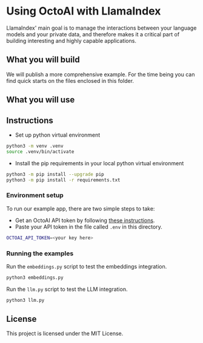 # Using OctoAI with LlamaIndex
LlamaIndex' main goal is to manage the interactions between your language models and your private data, and therefore makes it a critical part of building interesting and highly capable applications.

## What you will build
We will publish a more comprehensive example. For the time being you can find quick starts on the files enclosed in this folder.


## What you will use



## Instructions

- Set up python virtual environment

```bash
python3 -m venv .venv
source .venv/bin/activate
```

- Install the pip requirements in your local python virtual environment

```bash
python3 -m pip install --upgrade pip
python3 -m pip install -r requirements.txt
```
### Environment setup

To run our example app, there are two simple steps to take:

- Get an OctoAI API token by following [these instructions](https://octo.ai/docs/getting-started/how-to-create-octoai-api-token/).
- Paste your API token in the file called `.env` in this directory.

```bash
OCTOAI_API_TOKEN=<your key here>
```

### Running the examples

Run the `embeddings.py` script to test the embeddings integration.
```bash
python3 embeddings.py
```

Run the `llm.py` script to test the LLM integration.
```bash
python3 llm.py
```

## License

This project is licensed under the MIT License.
